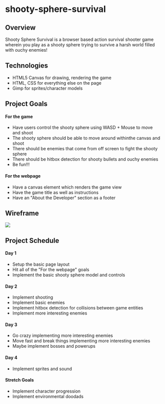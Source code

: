 # shooty-sphere-survival

## Overview

Shooty Sphere Survival is a browser based action survival shooter game wherein you play as a shooty sphere trying to survive a harsh world filled with ouchy enemies!

## Technologies

* HTML5 Canvas for drawing, rendering the game
* HTML, CSS for everything else on the page
* Gimp for sprites/character models

## Project Goals

#### For the game
* Have users control the shooty sphere using WASD + Mouse to move and shoot
* The shooty sphere should be able to move around withinthe canvas and shoot
* There should be enemies that come from off screen to fight the shooty sphere
* There should be hitbox detection for shooty bullets and ouchy enemies
* Be fun!!!
#### For the webpage
* Have a canvas element which renders the game view
* Have the game title as well as instructions
* Have an "About the Developer" section as a footer

## Wireframe

![](https://github.com/brtsai/shooty-sphere-survival/blob/master/documentation/wireframes/shooty-sphere-wireframe.png)

## Project Schedule

#### Day 1
* Setup the basic page layout
* Hit all of the "For the webpage" goals
* Implement the basic shooty sphere model and controls

#### Day 2
* Implement shooting
* Implement basic enemies
* Implement hitbox detection for collisions between game entities
* Implement more interesting enemies

#### Day 3
* Go crazy implementing more interesting enemies
* Move fast and break things implementing more interesting enemies
* Maybe implement bosses and powerups

#### Day 4
* Implement sprites and sound

#### Stretch Goals
* Implement character progression
* Implement environmental doodads
